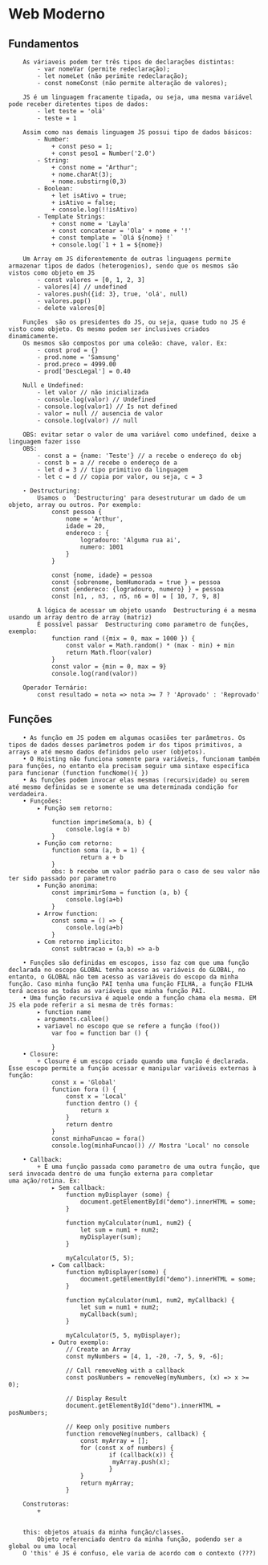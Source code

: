 # Web Moderno

## Fundamentos
		As váriaveis podem ter três tipos de declarações distintas:
			- var nomeVar (permite redeclaração);
			- let nomeLet (não perimite redeclaração);
			- const nomeConst (não permite alteração de valores);
			
		JS é um linguagem fracamente tipada, ou seja, uma mesma variável pode receber diretentes tipos de dados:
			- let teste = 'olá'
			- teste = 1
			
		Assim como nas demais linguagem JS possui tipo de dados básicos:
			- Number:
				+ const peso = 1;
				+ const peso1 = Number('2.0')
			- String:
				+ const nome = "Arthur";
				+ nome.charAt(3);
				+ nome.substirng(0,3)
			- Boolean:
				+ let isAtivo = true;
				+ isAtivo = false;
				+ console.log(!!isAtivo)
			- Template Strings:
				+ const nome = 'Layla'
				+ const concatenar = 'Ola' + nome + '!'
				+ const template = `Olá ${nome} !`
				+ console.log(`1 + 1 = ${nome})
				
		Um Array em JS diferentemente de outras linguagens permite armazenar tipos de dados (heterogenios), sendo que os mesmos são vistos como objeto em JS
			- const valores = [0, 1, 2, 3]
			- valores[4] // undefined
			- valores.push({id: 3}, true, 'olá', null)
			- valores.pop()
			- delete valores[0]
			
		Funções  são os presidentes do JS, ou seja, quase tudo no JS é visto como objeto. Os mesmo podem ser inclusives criados dinamicamente.
		Os mesmos são compostos por uma coleão: chave, valor. Ex:
			- const prod = {}
			- prod.nome = 'Samsung'
			- prod.preco = 4999.00
			- prod['DescLegal'] = 0.40
			
		Null e Undefined:
			- let valor // não inicializada
			- console.log(valor) // Undefined
			- console.log(valor1) // Is not defined
			- valor = null // ausencia de valor
			- console.log(valor) // null
			
		OBS: evitar setar o valor de uma variável como undefined, deixe a linguagem fazer isso
		OBS:
			- const a = {name: 'Teste'} // a recebe o endereço do obj
			- const b = a // recebe o endereço de a
			- let d = 3 // tipo primitivo da linguagem
			- let c = d // copia por valor, ou seja, c = 3
		
		⋆ Destructuring:
			Usamos o  'Destructuring' para desestruturar um dado de um objeto, array ou outros. Por exemplo:
				const pessoa {
					nome = 'Arthur',
					idade = 20,
					endereco : {
						logradouro: 'Alguma rua ai',
						numero: 1001
					}
				}
				
				const {nome, idade} = pessoa
				const {sobrenome, bemHumorada = true } = pessoa
				const {endereco: {logradouro, numero} } = pessoa
				const [n1, , n3, , n5, n6 = 0] = [ 10, 7, 9, 8]
				
			A lógica de acessar um objeto usando  Destructuring é a mesma usando um array dentro de array (matriz)
			É possível passar  Destructuring como parametro de funções, exemplo:
				function rand ({mix = 0, max = 1000 }) {
					const valor = Math.random() * (max - min) + min
					return Math.floor(valor)
				}
				const valor = {min = 0, max = 9}
				console.log(rand(valor))

		Operador Ternário:
			const resultado = nota => nota >= 7 ? 'Aprovado' : 'Reprovado'

## Funções
		• As função em JS podem em algumas ocasiões ter parâmetros. Os tipos de dados desses parâmetros podem ir dos tipos primitivos, a arrays e até mesmo dados definidos pelo user (objetos).
		• O Hoisting não funciona somente para variáveis, funcionam também para funções, no entanto ela precisam seguir uma sintaxe específica para funcionar (function funcNome(){ })
		• As funções podem invocar elas mesmas (recursividade) ou serem até mesmo definidas se e somente se uma determinada condição for verdadeira.
		• Funçoões:
			▸ Função sem retorno:
			
				function imprimeSoma(a, b) {
					console.log(a + b)
				}
			▸ Função com retorno:
				function soma (a, b = 1) {
						return a + b
				}
				obs: b recebe um valor padrão para o caso de seu valor não ter sido passado por parametro
			▸ Função anonima:
				const imprimirSoma = function (a, b) { 
					console.log(a+b)
				}
			▸ Arrow function:
				const soma = () => {
					console.log(a+b)
				}
			▸ Com retorno implicito:
				const subtracao = (a,b) => a-b	
		
		• Funções são definidas em escopos, isso faz com que uma função declarada no escopo GLOBAL tenha acesso as variáveis do GLOBAL, no entanto, o GLOBAL não tem acesso as variáveis do escopo da minha função. Caso minha função PAI tenha uma função FILHA, a função FILHA terá acesso as todas as variáveis que minha função PAI.
		• Uma função recursiva é aquele onde a função chama ela mesma. EM JS ela pode referir a si mesma de três formas:
			▸ function name
			▸ arguments.callee()
			▸ variavel no escopo que se refere a função (foo())
				var foo = function bar () {
					
				}
		• Closure:
			+ Closure é um escopo criado quando uma função é declarada. Esse escopo permite a função acessar e manipular variáveis externas à função:
				const x = 'Global'
				function fora () {
					const x = 'Local'
					function dentro () {
						return x
					}
					return dentro
				}
				const minhaFuncao = fora()
				console.log(minhaFuncao()) // Mostra 'Local' no console
				
		• Callback:
			+ É uma função passada como parametro de uma outra função, que será invocada dentro de uma função externa para completar 					 uma ação/rotina. Ex:
				▸ Sem callback:
					function myDisplayer (some) {
						document.getElementById("demo").innerHTML = some;
					}

					function myCalculator(num1, num2) {
						let sum = num1 + num2;
					 	myDisplayer(sum);
					}

					myCalculator(5, 5);
				▸ Com callback:
					function myDisplayer(some) {
						document.getElementById("demo").innerHTML = some;
					}

					function myCalculator(num1, num2, myCallback) {
						let sum = num1 + num2;
						myCallback(sum);
					}

					myCalculator(5, 5, myDisplayer);
				▸ Outro exemplo:
					// Create an Array
					const myNumbers = [4, 1, -20, -7, 5, 9, -6];

					// Call removeNeg with a callback
					const posNumbers = removeNeg(myNumbers, (x) => x >= 0);

					// Display Result
					document.getElementById("demo").innerHTML = posNumbers;

					// Keep only positive numbers
					function removeNeg(numbers, callback) {
						const myArray = [];
						for (const x of numbers) {
					    		if (callback(x)) {
					     		 myArray.push(x);
					    		}
						}
					  	return myArray;
					}
		
		Construtoras:
			+ 
					
					
		this: objetos atuais da minha função/classes.
			Objeto referenciado dentro da minha função, podendo ser a global ou uma local
		O 'this' é JS é confuso, ele varia de acordo com o contexto (???)
					
					
					
					
					
					
					
					
					
					
					
					
					
					
					
					
					
					
					
					
					
